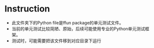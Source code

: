 # Instruction  
- 此文件夹下的Python file是ffun package的单元测试文件。  
- 当前的单元测试比较简陋、原始，后续可能使用专业的Python单元测试框架。  
- 测试时，可能需要把该文件移到对应目录下运行
